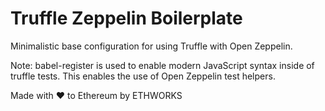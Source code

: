 # Truffle Zeppelin Boilerplate

Minimalistic base configuration for using Truffle with Open Zeppelin.

Note: babel-register is used to enable modern JavaScript syntax inside of truffle tests. This enables the use of Open Zeppelin test helpers. 

Made with ❤️ to Ethereum by ETHWORKS 